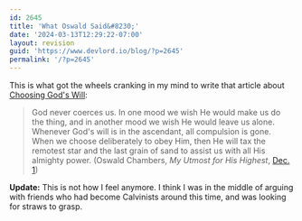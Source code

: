 ```yaml
---
id: 2645
title: 'What Oswald Said&#8230;'
date: '2024-03-13T12:29:22-07:00'
layout: revision
guid: 'https://www.devlord.io/blog/?p=2645'
permalink: '/?p=2645'
---
```


This is what got the wheels cranking in my mind to write that article about <a href="https://www.devlord.io/blog/2004/12/01/choosing-gods-will/">Choosing God's Will</a>:<br /><blockquote>God never coerces us.  In one mood we wish He would make us do the thing, and in another mood we wish He would leave us alone.  Whenever God's will is in the ascendant, all compulsion is gone.  When we choose deliberately to obey Him, then He will tax the remotest star and the last grain of sand to assist us with all His almighty power.  (Oswald Chambers, <i> My Utmost for His Highest</i>, <a href="http://www.gospelcom.net/rbc/utmost/12/01/" target="_blank" rel="noopener">Dec. 1</a>)</blockquote><b>Update:</b> This is not how I feel anymore. I think I was in the middle of arguing with friends who had become Calvinists around this time, and was looking for straws to grasp.<div class="blogger-post-footer"></div>